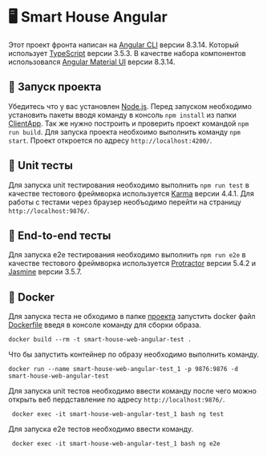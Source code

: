 ﻿# 🖥 Smart House Angular 

Этот проект фронта написан на [Angular CLI](https://github.com/angular/angular-cli) версии 8.3.14.
Который использует [TypeScript](https://github.com/microsoft/TypeScript) версии 3.5.3.
В качестве набора компонентов использовался [Angular Material UI](https://material.angular.io/) версии 8.3.14.

## 🚀 Запуск проекта
Убедитесь что у вас установлен [Node.js](https://nodejs.org/en/download). Перед запуском необходимо установить пакеты вводя команду в консоль `npm install` из папки [ClientApp](ClientApp). Так же нужно построить и проверить проект командой `npm run build`. Для запуска проекта необхоимо выполнить команду `npm start`. Проект откроется по адресу `http://localhost:4200/`. 

## 🧪 Unit тесты
Для запуска unit тестирования необходимо выполнить `npm run test` в качестве тестового фреймворка используется [Karma](https://karma-runner.github.io) версии 4.4.1. Для работы с тестами через браузер необъодимо перейти на страницу `http://localhost:9876/`.

## 🧪 End-to-end тесты
Для запуска e2e тестирования необходимо выполнить `npm run e2e` в качестве тестового фреймворка используется [Protractor](http://www.protractortest.org/) версии 5.4.2 и [Jasmine](https://jasmine.github.io/) версии 3.5.7.

## 🐳 Docker 
Для запуска теста не обходимо в папке [проекта](https://github.com/JeanRasin/SmartHouse) запустить docker файл [Dockerfile](https://github.com/JeanRasin/SmartHouse/blob/master/Dockerfile) введя в консоле команду для сборки образа.
```docker
docker build --rm -t smart-house-web-angular-test .
```
Что бы запустить контейнер по образу необходимо выполнить команду.
```docker
docker run --name smart-house-web-angular-test_1 -p 9876:9876 -d smart-house-web-angular-test
```
Для запуска unit тестов необходимо ввести команду после чего можно открыть веб пердставление по адресу `http://localhost:9876/`.
```docker
 docker exec -it smart-house-web-angular-test_1 bash ng test
```
Для запуска e2e тестов необходимо ввести команду.
```docker
 docker exec -it smart-house-web-angular-test_1 bash ng e2e
```

